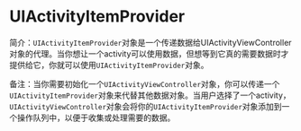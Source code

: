 # UIActivityItemProvider

简介：`UIActivityItemProvider`对象是一个传递数据给UIActivityViewController对象的代理。当你想让一个activity可以使用数据，但想等到它真的需要数据时才提供给它，你就可以使用`UIActivityItemProvider`对象。

备注：当你需要初始化一个`UIActivityViewController`对象，你可以传递一个`UIActivityItemProvider`对象来代替其他数据对象。当用户选择了一个activity，`UIActivityViewController`对象会将你的`UIActivityItemProvider`对象添加到一个操作队列中，以便于收集或处理需要的数据。